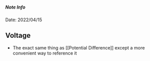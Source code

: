 ##### Note Info
Date: 2022/04/15

## Voltage
- The exact same thing as [[Potential Difference]] except a more convenient way to reference it

